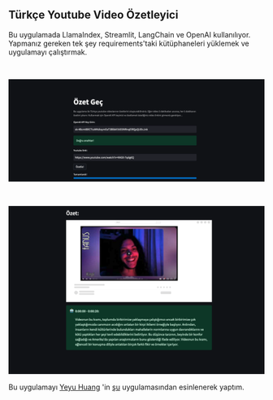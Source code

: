 ## Türkçe Youtube Video Özetleyici

Bu uygulamada LlamaIndex, Streamlit, LangChain ve OpenAI kullanılıyor. Yapmanız gereken tek şey requirements'taki kütüphaneleri yüklemek ve uygulamayı çalıştırmak. 

<br>

![ss](11.png)

<br>

![ss](22.png)


Bu uygulamayı [Yeyu Huang](https://medium.com/@wenbohuang0307) 'in [şu](https://levelup.gitconnected.com/how-to-create-a-video-summarizer-powered-by-ai-in-20-minutes-cbad2bf51254) uygulamasından esinlenerek yaptım. 